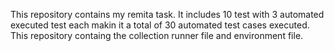 This repository contains my remita task. It includes 10 test with 3 automated executed test each makin it a total of 30 automated test cases executed. 
This repository containg the collection runner file and environment file.

